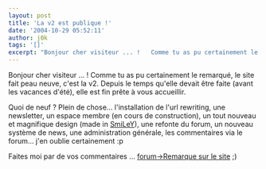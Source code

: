 ```yaml
---
layout: post
title: 'La v2 est publique !'
date: '2004-10-29 05:52:11'
author: j0k
tags: '[]'
excerpt: "Bonjour cher visiteur ... !   Comme tu as pu certainement le remarqué, le site fait peau neuve, c'est la v2.   Depuis le temps qu'elle devait être faite (avant les vacances d'été), elle est fin prête à vous accueillir.  \n  \nQuoi de neuf ?   Plein de chose... l'installation de l'url rewriting, une newsletter, un espace membre (en cours de      …"
---
```


Bonjour cher visiteur ... !   Comme tu as pu certainement le remarqué, le site fait peau neuve, c'est la v2.   Depuis le temps qu'elle devait être faite (avant les vacances d'été), elle est fin prête à vous accueillir.

Quoi de neuf ?   Plein de chose... l'installation de l'url rewriting, une newsletter, un espace membre (en cours de construction), un tout nouveau et magnifique design (made in [SmiLeY](http://www.dream-create.com)), une refonte du forum, un nouveau système de news, une administration générale, les commentaires via le forum... j'en oublie certainement :p

Faites moi par de vos commentaires ... [forum-&gt;Remarque sur le site](http://www.j0k3r.net/forum/forum-remarque-sur-le-site-8.htm) ;)
